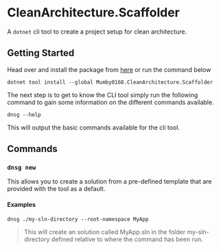 # CleanArchitecture.Scaffolder
A `dotnet` cli tool to create a project setup for clean architecture.

## Getting Started

Head over and install the package from [here](https://www.nuget.org/packages/Mumby0168.CleanArchitecture.Scaffolder) or run the command below

`dotnet tool install --global Mumby0168.CleanArchitecture.Scaffolder`

The next step is to get to know the CLI tool simply run the following command to gain some information on the different commands available.

`dnsg --help`

This will output the basic commands available for the cli tool.

## Commands

### `dnsg new`

This allows you to create a solution from a pre-defined template that are provided with the tool as a default.

#### Examples

`dnsg ./my-sln-directory --root-namespace MyApp`

> This will create an solution called MyApp.sln in the folder my-sln-directory defined relative to where the command has been run.


